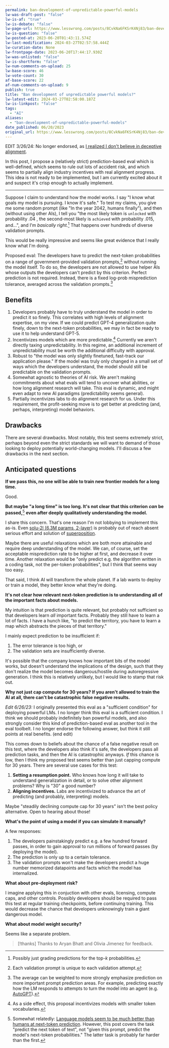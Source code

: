 ```yaml
---
permalink: ban-development-of-unpredictable-powerful-models
lw-was-draft-post: "false"
lw-is-af: "true"
lw-is-debate: "false"
lw-page-url: https://www.lesswrong.com/posts/8CvkNa6FKSrK4Nj83/ban-development-of-unpredictable-powerful-models
lw-is-question: "false"
lw-posted-at: 2023-06-20T01:43:11.574Z
lw-last-modification: 2024-03-27T02:57:58.444Z
lw-curation-date: None
lw-frontpage-date: 2023-06-20T17:44:17.930Z
lw-was-unlisted: "false"
lw-is-shortform: "false"
lw-num-comments-on-upload: 25
lw-base-score: 46
lw-vote-count: 30
af-base-score: 22
af-num-comments-on-upload: 9
publish: true
title: "Ban development of unpredictable powerful models?"
lw-latest-edit: 2024-03-27T02:58:00.187Z
lw-is-linkpost: "false"
tags: 
  - "AI"
aliases: 
  - "ban-development-of-unpredictable-powerful-models"
date_published: 06/20/2023
original_url: https://www.lesswrong.com/posts/8CvkNa6FKSrK4Nj83/ban-development-of-unpredictable-powerful-models
---
```

EDIT 3/26/24: No longer endorsed, as [I realized I don't believe in deceptive alignment](/invalid-ai-risk-arguments).

In this post, I propose a (relatively strict) prediction-based eval which is well-defined, which seems to rule out lots of accident risk, and which seems to partially align industry incentives with real alignment progress. This idea is not ready to be implemented, but I am currently excited about it and suspect it's crisp enough to actually implement. 

<hr/>


Suppose I claim to understand how the model works. I say "I know what goals my model is pursuing. I know it's safe." To test my claims, you give me some random prompt (like "In the year 2042, humans finally"), and then (without using other AIs), I tell you "the most likely token is  `unlocked` with probability $.04$ , the second-most likely is  `achieved` with probability $.015$, and...", and I'm _basically right._[^1] That happens over hundreds of diverse validation prompts. 

This would be really impressive and seems like great evidence that I really know what I'm doing.

Proposed eval: The developers have to predict the next-token probabilities on a range of government-provided validation prompts,[^2] without running the model itself. To do so, the developers are not allowed to use helper AIs whose outputs the developers can't predict by this criterion. Perfect prediction is not required. Instead, there is a fixed log-prob misprediction tolerance, averaged across the validation prompts.[^3]

## Benefits

1.  Developers probably have to truly understand the model in order to predict it so finely. This correlates with high levels of alignment expertise, on my view. If we could predict GPT-4 generalization quite finely, down to the next-token probabilities, we may in fact be ready to use it to help understand GPT-5.  
2.  Incentivizes models which are more predictable.[^4] Currently we aren't directly taxing unpredictability. In this regime, an additional increment of unpredictability must be worth the additional difficulty with approval. 
3.  Robust to "the model was only slightly finetuned, fast-track our application please." If the model was truly only changed in a small set of ways which the developers understand, the model should still be predictable on the validation prompts. 
4.  Somewhat agnostic to theories of AI risk. We aren't making commitments about what evals will tend to uncover what abilities, or how long alignment research will take. This eval is dynamic, and might even adapt to new AI paradigms (predictability seems general).
5.  Partially incentivizes labs to do alignment research for us. Under this requirement, the profit-seeking move is to get better at predicting (and, perhaps, interpreting) model behaviors.

## Drawbacks

There are several drawbacks. Most notably, this test seems extremely strict, perhaps beyond even the strict standards we will want to demand of those looking to deploy potentially world-changing models. I'll discuss a few drawbacks in the next section. 

## Anticipated questions

**If we pass this, no one will be able to train new frontier models for a long time.** 

Good.

**But maybe "a long time" is too long. It's not clear that this criterion** _**can**_ **be passed,**[^5] **even after deeply qualitatively understanding the model.** 

I share this concern. That's one reason I'm not lobbying to implement this as-is. Even [solu-2l (6.3M params, 2-layer)](https://neelnanda-io.github.io/TransformerLens/model_properties_table.html) is probably out of reach absent serious effort and solution of [superposition](https://www.anthropic.com/index/toy-models-of-superposition).

Maybe there are useful relaxations which are both more attainable and require deep understanding of the model. We can, of course, set the acceptable misprediction rate to be higher at first, and decrease it over time. Another relaxation would be "only predict e.g. the algorithm written in a coding task, not the per-token probabilities", but I think that seems way too easy. 

That said, I think AI will transform the whole planet. If a lab wants to deploy or train a model, they better know what they're doing.

**It's not clear how relevant next-token prediction is to understanding all of the important facts about models.**

My intuition is that prediction is quite relevant, but probably not sufficient so that developers learn _all_ important facts. Probably they still have to learn a lot of facts. I have a hunch like, "to predict the territory, you have to learn a map which abstracts the pieces of that territory." 

I mainly expect prediction to be insufficient if:

1.  The error tolerance is too high, or 
2.  The validation sets are insufficiently diverse.

It's possible that the company knows how important bits of the model works, but doesn't understand the implications of the design, such that they don't realize the model becomes dangerous/hostile during autoregressive generation. I think this is relatively unlikely, but I would like to stamp that risk out. 

**Why not just cap compute for 30 years? If you aren't allowed to train the AI at all, there can't be catastrophic false negative results.**

_Edit 6/26/23:_ I originally presented this eval as a "sufficient condition" for deploying powerful LMs. I no longer think this eval is a sufficient condition. I think we should probably indefinitely ban powerful models, and also strongly consider this kind of prediction-based eval as another tool in the eval toolbelt. I no longer endorse the following answer, but think it still points at real benefits. (end edit)

This comes down to beliefs about the chance of a false negative result on this test, where the developers also think it's safe, the developers pass all prediction tasks, and then the AI is catastrophic anyways. _If_ this chance is low, then I think my proposed test seems better than just capping compute for 30 years. There are several use cases for this test:

1.  **Setting a resumption point.** Who knows how long it will take to understand generalization in detail, or to solve other alignment problems? Why is "30" a good number? 
2.  **Aligning incentives.** Labs are incentivized to advance the art of predicting (and probably, interpreting) models.

Maybe "steadily declining compute cap for 30 years" isn't the best policy alternative. Open to hearing about those!

**What's the point of using a model if you can simulate it manually?**

A few responses:

1.  The developers painstakingly predict e.g. a few hundred forward passes, in order to gain approval to run millions of forward passes (by deploying the model).
2.  The prediction is only up to a certain tolerance.
3.  The validation prompts won't make the developers predict a huge number memorized datapoints and facts which the model has internalized. 

**What about pre-deployment risk?**

I imagine applying this in conjuction with other evals, licensing, compute caps, and other controls. Possibly developers should be required to pass this test at regular training checkpoints, before continuing training. This would decrease the chance that developers unknowingly train a giant dangerous model.

**What about model weight security?**

Seems like a separate problem.

> [!thanks]
>Thanks to Aryan Bhatt and Olivia Jimenez for feedback.

[^1]: Possibly just grading predictions for the top-$k$ probabilities.
    
[^2]: Each validation prompt is unique to each validation attempt.
    
[^3]: The average can be weighted to more strongly emphasize prediction on more important prompt prediction areas. For example, predicting exactly how the LM responds to attempts to turn the model into an agent (e.g. [AutoGPT](https://github.com/Significant-Gravitas/Auto-GPT)).
    
[^4]: As a side effect, this proposal incentivizes models with smaller token vocabularies.
    
[^5]: Somewhat relatedly: [Language models seem to be much better than humans at next-token prediction](https://www.lesswrong.com/posts/htrZrxduciZ5QaCjw/language-models-seem-to-be-much-better-than-humans-at-next). However, this post covers the task "predict the next token of text", not "given this prompt, predict the model's next-token probabilities." The latter task is probably far harder than the first.